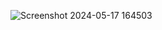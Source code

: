 ![Screenshot 2024-05-17 164503](https://github.com/dynann/Weather-App-Java-Swing/assets/149320775/3e85a90a-7991-4bc8-8c65-52861bbae960)
